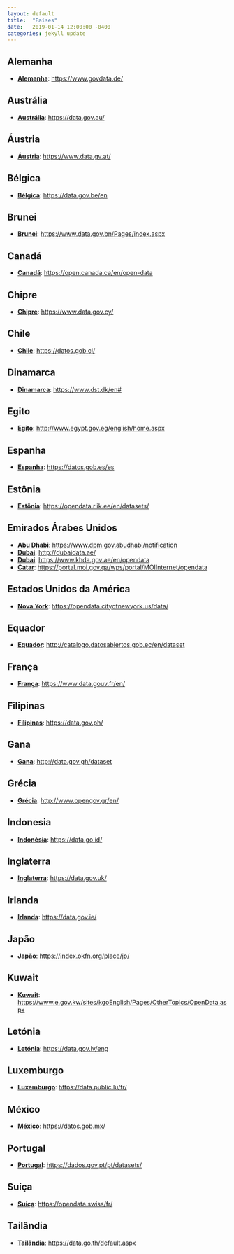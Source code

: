 ```yaml
---
layout: default
title:  "Países"
date:   2019-01-14 12:00:00 -0400
categories: jekyll update
---
```


## Alemanha 

-   **[Alemanha](https://www.govdata.de/)**: https://www.govdata.de/

## Austrália

-   **[Austrália](https://data.gov.au/)**: https://data.gov.au/

## Áustria

-  **[Áustria](https://www.data.gv.at/)**: https://www.data.gv.at/

## Bélgica

-  **[Bélgica](https://data.gov.be/en)**: https://data.gov.be/en

## Brunei

-  **[Brunei](https://www.data.gov.bn/Pages/index.aspx)**: https://www.data.gov.bn/Pages/index.aspx

## Canadá

-   **[Canadá](https://open.canada.ca/en/open-data)**: https://open.canada.ca/en/open-data

## Chipre

-   **[Chipre](https://www.data.gov.cy/)**: https://www.data.gov.cy/

## Chile

-   **[Chile](https://datos.gob.cl/)**: https://datos.gob.cl/


## Dinamarca

-   **[Dinamarca](https://www.dst.dk/en#)**: https://www.dst.dk/en#

## Egito

-   **[Egito](http://www.egypt.gov.eg/english/home.aspx)**: http://www.egypt.gov.eg/english/home.aspx

## Espanha

-   **[Espanha](https://datos.gob.es/es)**: https://datos.gob.es/es

## Estônia

-   **[Estônia](https://opendata.riik.ee/en/datasets/)**: https://opendata.riik.ee/en/datasets/

## Emirados Árabes Unidos
-   **[Abu Dhabi](https://www.dpm.gov.abudhabi/notification)**: https://www.dpm.gov.abudhabi/notification
-   **[Dubai](http://dubaidata.ae/)**: http://dubaidata.ae/
-   **[Dubai](https://www.khda.gov.ae/en/opendata)**: https://www.khda.gov.ae/en/opendata
-   **[Catar](https://portal.moi.gov.qa/wps/portal/MOIInternet/opendata)**: https://portal.moi.gov.qa/wps/portal/MOIInternet/opendata

## Estados Unidos da América

-   **[Nova York](https://opendata.cityofnewyork.us/data/)**: https://opendata.cityofnewyork.us/data/

## Equador

-   **[Equador](http://catalogo.datosabiertos.gob.ec/en/dataset)**: http://catalogo.datosabiertos.gob.ec/en/dataset

## França

-   **[França](https://www.data.gouv.fr/en/)**: https://www.data.gouv.fr/en/

## Filipinas

-   **[Filipinas](https://data.gov.ph/)**: https://data.gov.ph/

## Gana

-   **[Gana](http://data.gov.gh/dataset)**: http://data.gov.gh/dataset

## Grécia

-   **[Grécia](http://www.opengov.gr/en/)**: http://www.opengov.gr/en/

## Indonesia

-   **[Indonésia](https://data.go.id/)**: https://data.go.id/

## Inglaterra

-   **[Inglaterra](https://data.gov.uk/)**: https://data.gov.uk/

## Irlanda

-   **[Irlanda](https://data.gov.ie/)**: https://data.gov.ie/

## Japão

-   **[Japão](https://index.okfn.org/place/jp/)**: https://index.okfn.org/place/jp/

## Kuwait

-   **[Kuwait](https://www.e.gov.kw/sites/kgoEnglish/Pages/OtherTopics/OpenData.aspx)**: https://www.e.gov.kw/sites/kgoEnglish/Pages/OtherTopics/OpenData.aspx

## Letónia

-   **[Letónia](https://data.gov.lv/eng)**: https://data.gov.lv/eng

## Luxemburgo

-   **[Luxemburgo](https://data.public.lu/fr/)**: https://data.public.lu/fr/

## México

-   **[México](https://datos.gob.mx/)**: https://datos.gob.mx/

## Portugal

-   **[Portugal](https://dados.gov.pt/pt/datasets/)**: https://dados.gov.pt/pt/datasets/

## Suíça

-   **[Suíça](https://opendata.swiss/fr/)**: https://opendata.swiss/fr/

## Tailândia

-   **[Tailândia](https://data.go.th/default.aspx)**: https://data.go.th/default.aspx
